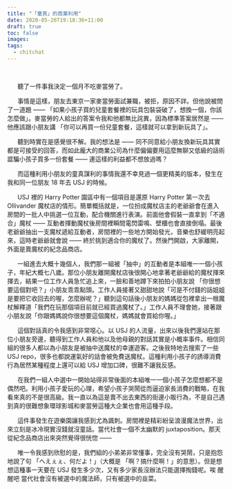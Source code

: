 ```yaml
---
title: "「童真」的商業利用"
date: 2020-05-26T19:18:36+11:00
draft: true
toc: false
images:
tags:
  - chitchat
---
```


&nbsp;&nbsp;<br>



&nbsp; &nbsp; &nbsp; 聽了一件事我決定一個月不吃麥當勞了。

&nbsp; &nbsp; &nbsp; 事情是這樣，朋友去東京一家麥當勞面試兼職，被拒，原因不詳。但他說被問了一道題 —— 「如果小孩子買的兒童套餐裡的玩具包裝袋破了，想換一個，你該怎麼做」。麥當勞的人給出的答案令我和他都無比詫異，因為標準答案居然是 —— 他應該跟小朋友講 「你可以再買一份兒童套餐，這樣就可以拿到新玩具了」。

&nbsp; &nbsp; &nbsp; 聽到時實在是感覺很不解。我的想法是 —— 同不同意給小朋友換新玩具其實都是可接受的回答，而如此龐大的商業公司為什麼偏偏要用這麼無聊又低級的話術誆騙小孩子買多一份套餐 —— 連這樣的利益都不想放過嗎？

&nbsp; &nbsp; &nbsp; 而這種利用小朋友的童真謀利的事情我還不幸見過一個更精美的版本，發生在我和同一位朋友 18 年去 USJ 的時候。

&nbsp; &nbsp; &nbsp; USJ 裡的 Harry Potter 園區中有一個項目是還原 Harry Potter 第一次去 Ollivander 魔杖店的情形。簡單概括就是，一位扮成魔杖店主的老爺爺會在進入房間的一批人中挑選一位互動，配合機關進行表演。前面他會假裝一直拿到「不適合」魔杖 —— 互動者揮動魔杖後房間裡瞬間電閃雷鳴、壁櫃也會直接倒塌。最後老爺爺抽出一支魔杖遞給互動者，房間裡的一些地方開始發光，音樂也舒緩明亮起來，這時老爺爺就會說 —— 終於挑到適合你的魔杖了。然後門開啟，大家離開，外面是賣魔杖的紀念品商店。

&nbsp; &nbsp; &nbsp; 一組進去大概十幾個人，我們那一組被「抽中」的互動者是本組唯一一個小孩子，年紀大概七八歲。那位小朋友離開魔杖店後很開心地拿著老爺爺給的魔杖揮來揮去，結果一位工作人員急忙追上來，一臉和善地蹲下來拍拍小朋友說 「你很想要這個對吧？」小朋友乖乖點頭。工作人員接著又甜甜地說「可是不付錢的話姐姐是要把它收回去的喔，怎麼辦呢？」聽到這句話後小朋友的媽媽從包裡拿出一根魔杖解釋道「我們在玩那個項目前就已經買過魔杖了。」工作人員不理會她，接著跟小朋友說「你跟媽媽說你很想要這個魔杖，媽媽就會買給你喔。」

&nbsp; &nbsp; &nbsp; 這個對話真的令我感到非常噁心。以 USJ 的人流量，出來以後我們還站在那位小朋友旁邊，聽得到工作人員和他以及他母親的對話其實是小概率事件。相信同組的很多人都以為小朋友是被抽中送魔杖的幸運遊客。之後我特地去搜索了一些 USJ  repo，很多也都說運氣好的話會被免費送魔杖。這種利用小孩子的誘導消費行為居然某種程度上還可以給 USJ 增加口碑，很難不讓我反感。

&nbsp; &nbsp; &nbsp; 在我們一組人中選中一開始站得非常後面的本組唯一一個小孩子怎麼想都不是偶然吧。利用小孩子愛玩的心理，希望小孩子哭鬧從而逼迫家長消費的戰略，在我看來真的不是很高級。我一直以為這是賣不出去東西的街邊小販行為，不是自己遇到真的很難想象環球影城和麥當勞這種大企業也會用這種手段。

&nbsp; &nbsp; &nbsp; 這件事發生在遊樂園讓我感到尤為諷刺。房間裡是精彩紛呈浪漫魔法世界，出來立刻是冰冷現實沒錢就沒童話。當代社會一個不太幽默的 juxtaposition。那天從紀念品商店出來突然覺得很恍惚 —— 

&nbsp; &nbsp; &nbsp; 唯一令我感到欣慰的是，我們組的小弟弟非常懂事，完全沒有哭鬧，只是抱怨地說了句 「へえぇぇ、何だよ！」（大概是 「啊？搞什麼啊！」的意思）。但是想想這種事一天要在 USJ 發生多少次，又有多少家長沒辦法只能選擇掏錢呢。唉 醒醒吧 當代社會沒有被選中的魔法師，只有被選中的韭菜。